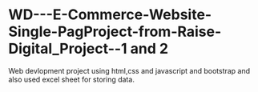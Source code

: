 # WD---E-Commerce-Website-Single-PagProject-from-Raise-Digital_Project--1 and 2
Web devlopment project using html,css and javascript and bootstrap and also used excel sheet for storing data.

